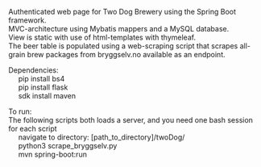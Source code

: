Authenticated web page for Two Dog Brewery using the Spring Boot framework. <br>
MVC-architecture using Mybatis mappers and a MySQL database. <br>
View is static with use of html-templates with thymeleaf. <br>
The beer table is populated using a web-scraping script that scrapes all-grain brew packages from bryggselv.no available as an endpoint. <br>

Dependencies: <br>
&nbsp;&nbsp;&nbsp;&nbsp;  pip install bs4 <br>
&nbsp;&nbsp;&nbsp;&nbsp;  pip install flask <br>
&nbsp;&nbsp;&nbsp;&nbsp;  sdk install maven <br>

 
To run: <br>
The following scripts both loads a server, and you need one bash session for each script <br>
&nbsp;&nbsp;&nbsp;&nbsp;  navigate to directory: [path_to_directory]/twoDog/ <br>
&nbsp;&nbsp;&nbsp;&nbsp;  python3 scrape_bryggselv.py <br>
&nbsp;&nbsp;&nbsp;&nbsp;  mvn spring-boot:run <br>
  
